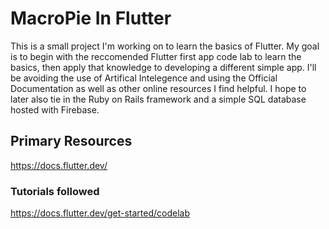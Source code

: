 
# MacroPie In Flutter

This is a small project I'm working on to learn the basics of Flutter. My goal is to begin with the reccomended Flutter first app code lab to learn the basics, then apply that knowledge to developing a different simple app. I'll be avoiding the use of Artifical Intelegence and using the Official Documentation as well as other online resources I find helpful. I hope to later also tie in the Ruby on Rails framework and a simple SQL database hosted with Firebase.






## Primary Resources
https://docs.flutter.dev/

### Tutorials followed 
https://docs.flutter.dev/get-started/codelab

